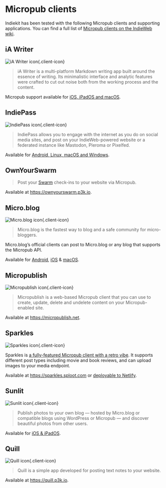 # Micropub clients

Indiekit has been tested with the following Micropub clients and supporting applications. You can find a full list of [Micropub clients on the IndieWeb wiki](https://indieweb.org/Micropub/Clients).

## iA Writer

![iA Writer icon](/clients/ia-writer.png){.client-icon}

> iA Writer is a multi-platform Markdown writing app built around the essence of writing. Its minimalistic interface and analytic features were crafted to cut out noise both from the working process and the content.

Micropub support available for [iOS, iPadOS and macOS](https://ia.net/downloads).

## IndiePass

![IndiePass icon](/clients/indiepass.png){.client-icon}

> IndiePass allows you to engage with the internet as you do on social media sites, and post on your IndieWeb-powered website or a federated instance like Mastodon, Pleroma or Pixelfed.

Available for [Android, Linux, macOS and Windows](https://indiepass.app).

## OwnYourSwarm

> Post your [Swarm](https://www.swarmapp.com) check-ins to your website via Micropub.

Available at <https://ownyourswarm.p3k.io>.

## Micro.blog

![Micro.blog icon](/clients/micro-blog.png){.client-icon}

> Micro.blog is the fastest way to blog and a safe community for micro-bloggers.

Micro.blog’s official clients can post to Micro.blog or any blog that supports the Micropub API.

Available for [Android](https://play.google.com/store/apps/details?id=blog.micro.android), [iOS](https://apps.apple.com/gb/app/micro-blog/id1253201335) & [macOS](https://help.micro.blog/t/micro-blog-for-mac/45).

## Micropublish

![Micropublish icon](/clients/micropublish.png){.client-icon}

> Micropublish is a web-based Micropub client that you can use to create, update, delete and undelete content on your Micropub-enabled site.

Available at <https://micropublish.net>.

## Sparkles

![Sparkles icon](/clients/sparkles.png){.client-icon}

Sparkles is [a fully-featured Micropub client with a retro vibe](https://www.benji.dog/articles/sparkles/). It supports different post types including movie and book reviews, and can upload images to your media endpoint.

Available at <https://sparkles.sploot.com> or [deployable to Netlify](https://github.com/benjifs/sparkles).

## Sunlit

![Sunlit icon](/clients/sunlit.png){.client-icon}

> Publish photos to your own blog — hosted by Micro.blog or compatible blogs using WordPress or Micropub — and discover beautiful photos from other users.

Available for [iOS & iPadOS](https://itunes.apple.com/gb/app/sunlit/id1334727769).

## Quill

![Quill icon](/clients/quill.png){.client-icon}

> Quill is a simple app developed for posting text notes to your website.

Available at <https://quill.p3k.io>.
